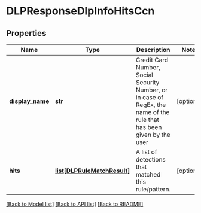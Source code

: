 # DLPResponseDlpInfoHitsCcn

## Properties
Name | Type | Description | Notes
------------ | ------------- | ------------- | -------------
**display_name** | **str** | Credit Card Number, Social Security Number, or in case of RegEx, the name of the rule that has been given by the user | [optional] 
**hits** | [**list[DLPRuleMatchResult]**](DLPRuleMatchResult.md) | A list of detections that matched this rule/pattern. | [optional] 

[[Back to Model list]](../README.md#documentation-for-models) [[Back to API list]](../README.md#documentation-for-api-endpoints) [[Back to README]](../README.md)


